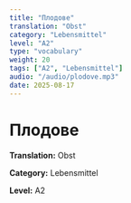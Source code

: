 ```yaml
---
title: "Плодове"
translation: "Obst"
category: "Lebensmittel"
level: "A2"
type: "vocabulary"
weight: 20
tags: ["A2", "Lebensmittel"]
audio: "/audio/plodove.mp3"
date: 2025-08-17
---
```


# Плодове

**Translation:** Obst

**Category:** Lebensmittel

**Level:** A2

